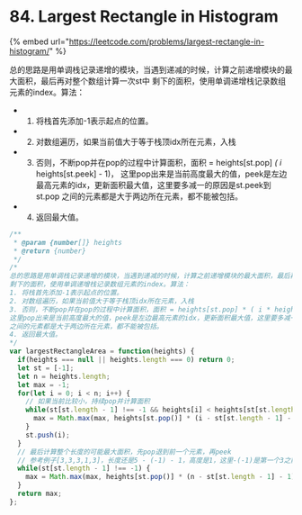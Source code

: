 # 84. Largest Rectangle in Histogram

{% embed url="https://leetcode.com/problems/largest-rectangle-in-histogram/" %}

总的思路是用单调栈记录递增的模块，当遇到递减的时候，计算之前递增模块的最大面积，最后再对整个数组计算一次st中 剩下的面积，使用单调递增栈记录数组元素的index。算法：

* 1. 将栈首先添加-1表示起点的位置。 
* 2. 对数组遍历，如果当前值大于等于栈顶idx所在元素，入栈 
* 3. 否则，不断pop并在pop的过程中计算面积，面积 = heights\[st.pop\]  _\( i_  heights\[st.peek\] - 1\)， 这里pop出来是当前高度最大的值，peek是左边最高元素的idx，更新面积最大值，这里要多减一的原因是st.peek到st.pop 之间的元素都是大于两边所在元素，都不能被包括。 
* 4. 返回最大值。

```javascript
/**
 * @param {number[]} heights
 * @return {number}
 */
/*
总的思路是用单调栈记录递增的模块，当遇到递减的时候，计算之前递增模块的最大面积，最后再对整个数组计算一次st中
剩下的面积，使用单调递增栈记录数组元素的index。算法：
1. 将栈首先添加-1表示起点的位置。
2. 对数组遍历，如果当前值大于等于栈顶idx所在元素，入栈
3. 否则，不断pop并在pop的过程中计算面积，面积 = heights[st.pop] * ( i * heights[st.peek] - 1)，
这里pop出来是当前高度最大的值，peek是左边最高元素的idx，更新面积最大值，这里要多减一的原因是st.peek到st.pop
之间的元素都是大于两边所在元素，都不能被包括。
4. 返回最大值。
*/
var largestRectangleArea = function(heights) {
  if(heights === null || heights.length === 0) return 0;
  let st = [-1];
  let n = heights.length;
  let max = -1;
  for(let i = 0; i < n; i++) {
    // 如果当前比较小，持续pop并计算面积
    while(st[st.length - 1] !== -1 && heights[i] < heights[st[st.length - 1]]) {
      max = Math.max(max, heights[st.pop()] * (i - st[st.length - 1] - 1));
    }
    st.push(i);
  }
  // 最后计算整个长度的可能最大面积，先pop退到前一个元素，再peek
  // 参考例子[3,3,3,1,3]，长度还是5 - (-1) - 1，高度是1，这里-(-1)是第一个3之前的idx
  while(st[st.length - 1] !== -1) {
    max = Math.max(max, heights[st.pop()] * (n - st[st.length - 1] - 1));
  }
  return max;
};
```



